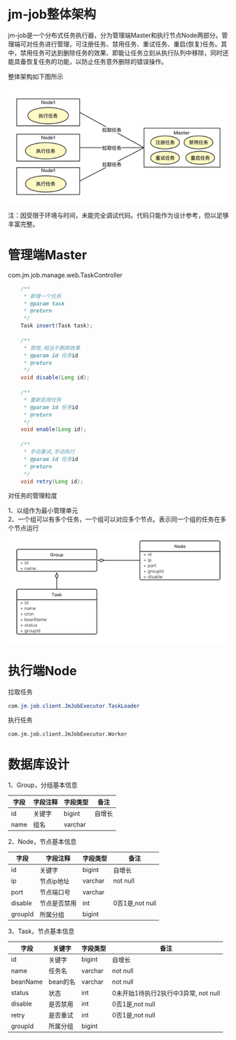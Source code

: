# jm-job整体架构

jm-job是一个分布式任务执行器，分为管理端Master和执行节点Node两部分。管理端可对任务进行管理，可注册任务、禁用任务、重试任务、重启(恢复)任务。其中，禁用任务可达到删除任务的效果、即能让任务立刻从执行队列中移除，同时还能具备恢复任务的功能，以防止任务意外删除的错误操作。

整体架构如下图所示

![jm-job架构](https://github.com/agncao/jm-job/blob/master/jm-job%E6%9E%B6%E6%9E%84.png)

注：因受限于环境与时间，未能完全调试代码。代码只能作为设计参考，但以足够丰富完整。

# 管理端Master

com.jm.job.manage.web.TaskController

```java
    /**
     * 新增一个任务
     * @param task
     * @return
     */
    Task insert(Task task);

    /**
     * 禁用,相当于删除效果
     * @param id 任务id
     * @return
     */
    void disable(Long id);

    /**
     * 重新启用任务
     * @param id 任务id
     * @return
     */
    void enable(Long id);

    /**
     * 手动重试,手动执行
     * @param id 任务id
     * @return
     */
    void retry(Long id);
```

对任务的管理粒度

1、以组作为最小管理单元  
2、一个组可以有多个任务，一个组可以对应多个节点。表示同一个组的任务在多个节点运行
![jm-job类图](https://github.com/agncao/jm-job/blob/master/jm-job%20%E7%B1%BB%E5%9B%BE.png)


# 执行端Node

拉取任务

```java
com.jm.job.client.JmJobExecutor.TaskLoader
```

执行任务

```
com.jm.job.client.JmJobExecutor.Worker
```

# 数据库设计

1、Group，分组基本信息

| 字段 | 字段注释 | 字段类型 | 备注   |
| ---- | -------- | -------- | ------ |
| id   | 关键字   | bigint   | 自增长 |
| name | 组名     | varchar  |        |

2、Node，节点基本信息

| 字段    | 字段注释     | 字段类型 | 备注            |
| ------- | ------------ | -------- | --------------- |
| id      | 关键字       | bigint   | 自增长          |
| ip      | 节点ip地址   | varchar  | not null        |
| port    | 节点端口号   | varchar  |                 |
| disable | 节点是否禁用 | int      | 0否1是,not null |
| groupId | 所属分组     | bigint   |                 |

3、Task，节点基本信息

| 字段     | 关键字   | 字段类型 | 备注                                 |
| -------- | -------- | -------- | ------------------------------------ |
| id       | 关键字   | bigint   | 自增长                               |
| name     | 任务名   | varchar  | not null                             |
| beanName | bean的名 | varchar  | not null                             |
| status   | 状态     | int      | 0未开始1待执行2执行中3异常, not null |
| disable  | 是否禁用 | int      | 0否1是,not null                      |
| retry    | 是否重试 | int      | 0否1是,not null                      |
| groupId  | 所属分组 | bigint   |                                      |

